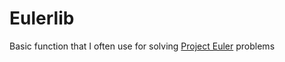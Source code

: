 # Eulerlib
Basic function that I often use for solving [Project Euler](https://projecteuler.net/) problems